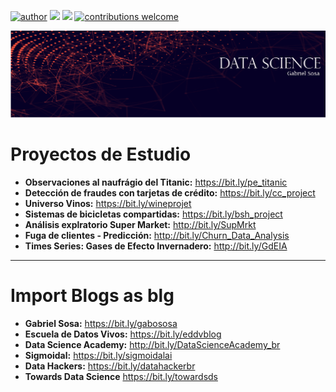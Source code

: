 [![author](https://img.shields.io/badge/in-gsosa-blue.svg)](https://www.linkedin.com/in/juangsosa/) [![](https://img.shields.io/badge/python-3.7+-blue.svg)](https://www.python.org/downloads/release/python-365/) [![](https://img.shields.io/badge/Medium-gabososa-blue.svg)](https://medium.com/@gabososa) [![contributions welcome](https://img.shields.io/badge/proyectos-bienvenidos-brightgreen.svg?style=flat)](https://github.com/SosaGabriel/DataScience)

<p align="center">
  <img src="DSGS-02.png" >
</p>


#  Proyectos de Estudio
* **Observaciones al naufrágio del Titanic:** https://bit.ly/pe_titanic
* **Detección de fraudes con tarjetas de crédito:** https://bit.ly/cc_project
* **Universo Vinos:** https://bit.ly/wineprojet
* **Sistemas de bicicletas compartidas:** https://bit.ly/bsh_project
* **Análisis explratorio Super Market:** http://bit.ly/SupMrkt
* **Fuga de clientes - Predicción:** http://bit.ly/Churn_Data_Analysis
* **Times Series: Gases de Efecto Invernadero:** http://bit.ly/GdEIA

---
#  Import Blogs as blg
* **Gabriel Sosa:** https://bit.ly/gabososa
* **Escuela de Datos Vivos:** https://bit.ly/eddvblog
* **Data Science Academy:** http://bit.ly/DataScienceAcademy_br
* **Sigmoidal:** https://bit.ly/sigmoidalai
* **Data Hackers:** https://bit.ly/datahackerbr
* **Towards Data Science** https://bit.ly/towardsds
